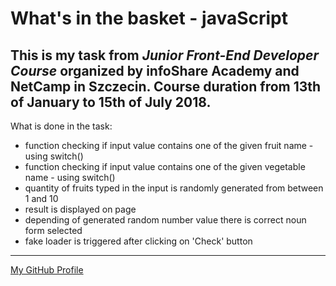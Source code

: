 # What's in the basket - javaScript

## This is my task from *Junior Front-End Developer Course* organized by infoShare Academy and NetCamp in Szczecin. Course duration from 13th of January to 15th of July 2018.

What is done in the task:
* function checking if input value contains one of the given fruit name - using switch()
* function checking if input value contains one of the given vegetable name - using switch()
* quantity of fruits typed in the input is randomly generated from between 1 and 10
* result is displayed on page
* depending of generated random number value there is correct noun form selected
* fake loader is triggered after clicking on 'Check' button

---
[My GitHub Profile](https://github.com/skwirowski "Paweł Skwirowski GitHub")